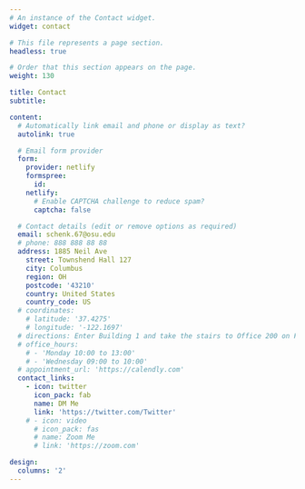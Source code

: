 ```yaml
---
# An instance of the Contact widget.
widget: contact

# This file represents a page section.
headless: true

# Order that this section appears on the page.
weight: 130

title: Contact
subtitle:

content:
  # Automatically link email and phone or display as text?
  autolink: true

  # Email form provider
  form:
    provider: netlify
    formspree:
      id:
    netlify:
      # Enable CAPTCHA challenge to reduce spam?
      captcha: false

  # Contact details (edit or remove options as required)
  email: schenk.67@osu.edu
  # phone: 888 888 88 88
  address: 1885 Neil Ave
    street: Townshend Hall 127
    city: Columbus
    region: OH
    postcode: '43210'
    country: United States
    country_code: US
  # coordinates:
    # latitude: '37.4275'
    # longitude: '-122.1697'
  # directions: Enter Building 1 and take the stairs to Office 200 on Floor 2
  # office_hours:
    # - 'Monday 10:00 to 13:00'
    # - 'Wednesday 09:00 to 10:00'
  # appointment_url: 'https://calendly.com'
  contact_links:
    - icon: twitter
      icon_pack: fab
      name: DM Me
      link: 'https://twitter.com/Twitter'
    # - icon: video
      # icon_pack: fas
      # name: Zoom Me
      # link: 'https://zoom.com'

design:
  columns: '2'
---
```

